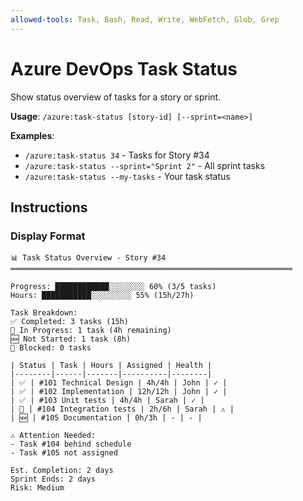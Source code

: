 ```yaml
---
allowed-tools: Task, Bash, Read, Write, WebFetch, Glob, Grep
---
```


# Azure DevOps Task Status

Show status overview of tasks for a story or sprint.

**Usage**: `/azure:task-status [story-id] [--sprint=<name>]`

**Examples**:
- `/azure:task-status 34` - Tasks for Story #34
- `/azure:task-status --sprint="Sprint 2"` - All sprint tasks
- `/azure:task-status --my-tasks` - Your task status

## Instructions

### Display Format

```
📊 Task Status Overview - Story #34
═══════════════════════════════════════════════════════════════

Progress: ████████████░░░░░░░░ 60% (3/5 tasks)
Hours: ███████████░░░░░░░░░ 55% (15h/27h)

Task Breakdown:
✅ Completed: 3 tasks (15h)
🔄 In Progress: 1 task (4h remaining)
🆕 Not Started: 1 task (8h)
🚫 Blocked: 0 tasks

| Status | Task | Hours | Assigned | Health |
|--------|------|-------|----------|--------|
| ✅ | #101 Technical Design | 4h/4h | John | ✓ |
| ✅ | #102 Implementation | 12h/12h | John | ✓ |
| ✅ | #103 Unit tests | 4h/4h | Sarah | ✓ |
| 🔄 | #104 Integration tests | 2h/6h | Sarah | ⚠️ |
| 🆕 | #105 Documentation | 0h/3h | - | - |

⚠️ Attention Needed:
- Task #104 behind schedule
- Task #105 not assigned

Est. Completion: 2 days
Sprint Ends: 2 days
Risk: Medium
```